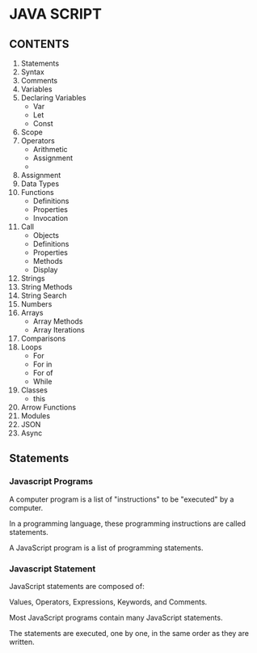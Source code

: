 # JAVA SCRIPT

## CONTENTS

1. Statements
2. Syntax
3. Comments
4. Variables
5. Declaring Variables
   - Var
   - Let
   - Const
6. Scope
7. Operators
   - Arithmetic
   - Assignment
   -
8. Assignment
9. Data Types
10. Functions
    - Definitions
    - Properties
    - Invocation
11. Call
    - Objects
    - Definitions
    - Properties
    - Methods
    - Display
12. Strings
13. String Methods
14. String Search
15. Numbers
16. Arrays
    - Array Methods
    - Array Iterations
17. Comparisons
18. Loops
    - For
    - For in
    - For of
    - While
19. Classes
    - this
20. Arrow Functions
21. Modules
22. JSON
23. Async

## Statements

### Javascript Programs

A computer program is a list of "instructions" to be "executed" by a computer.

In a programming language, these programming instructions are called statements.

A JavaScript program is a list of programming statements.

### Javascript Statement

JavaScript statements are composed of:

Values, Operators, Expressions, Keywords, and Comments.

Most JavaScript programs contain many JavaScript statements.

The statements are executed, one by one, in the same order as they are written.

